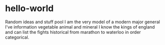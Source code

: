 # hello-world
Random ideas and stuff pool
I am the very model of a modern major general
I've information vegetable animal and mineral
I know the kings of england
and can list the fights historical
from marathon to waterloo
in order categorical.
